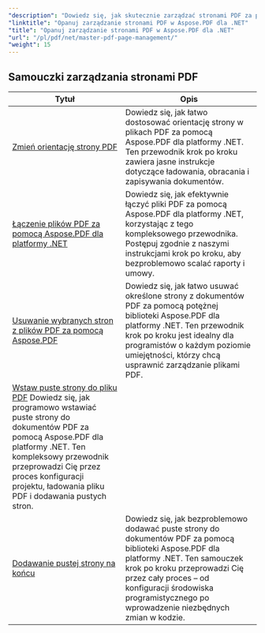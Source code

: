 ```yaml
---
"description": "Dowiedz się, jak skutecznie zarządzać stronami PDF za pomocą Aspose.PDF dla platformy .NET. Ten szczegółowy przewodnik obejmuje programowe dodawanie, usuwanie, zmianę kolejności i wyodrębnianie stron w celu optymalizacji obiegów pracy z plikami PDF. Zacznij usprawniać zarządzanie dokumentami."
"linktitle": "Opanuj zarządzanie stronami PDF w Aspose.PDF dla .NET"
"title": "Opanuj zarządzanie stronami PDF w Aspose.PDF dla .NET"
"url": "/pl/pdf/net/master-pdf-page-management/"
"weight": 15
---
```


## Samouczki zarządzania stronami PDF
| Tytuł | Opis |
| --- | --- | 
| [Zmień orientację strony PDF](./change-pdf-page-orientation/) | Dowiedz się, jak łatwo dostosować orientację strony w plikach PDF za pomocą Aspose.PDF dla platformy .NET. Ten przewodnik krok po kroku zawiera jasne instrukcje dotyczące ładowania, obracania i zapisywania dokumentów. |  
| [Łączenie plików PDF za pomocą Aspose.PDF dla platformy .NET](./concatenating-pdf-files/) | Dowiedz się, jak efektywnie łączyć pliki PDF za pomocą Aspose.PDF dla platformy .NET, korzystając z tego kompleksowego przewodnika. Postępuj zgodnie z naszymi instrukcjami krok po kroku, aby bezproblemowo scalać raporty i umowy. |  
| [Usuwanie wybranych stron z plików PDF za pomocą Aspose.PDF](./delete-particular-page-from-pdf-files/) | Dowiedz się, jak łatwo usuwać określone strony z dokumentów PDF za pomocą potężnej biblioteki Aspose.PDF dla platformy .NET. Ten przewodnik krok po kroku jest idealny dla programistów o każdym poziomie umiejętności, którzy chcą usprawnić zarządzanie plikami PDF. |    
| [Wstaw puste strony do pliku PDF](./insert-empty-pages/) Dowiedz się, jak programowo wstawiać puste strony do dokumentów PDF za pomocą Aspose.PDF dla platformy .NET. Ten kompleksowy przewodnik przeprowadzi Cię przez proces konfiguracji projektu, ładowania pliku PDF i dodawania pustych stron. |  
| [Dodawanie pustej strony na końcu](./adding-an-empty-page-at-end/) | Dowiedz się, jak bezproblemowo dodawać puste strony do dokumentów PDF za pomocą biblioteki Aspose.PDF dla platformy .NET. Ten samouczek krok po kroku przeprowadzi Cię przez cały proces – od konfiguracji środowiska programistycznego po wprowadzenie niezbędnych zmian w kodzie. |